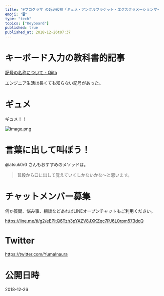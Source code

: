```yaml
---
title: "#プログラマ の超必殺技「ギュメ・アングルブラケット・エクスクラメーションマーク！」とは？  @atsuk0r0"
emoji: "🖥"
type: "tech"
topics: ["Keyboard"]
published: true
published_at: 2018-12-26t07:37
---
```


# キーボード入力の教科書的記事

[記号の名称について - Qiita](https://qiita.com/atsuk0r0/items/131e6cf91223a5c3e2cb)

エンジニア生活は長くても知らない記号があった。

# ギュメ

ギュメ！！

![image.png](https://qiita-image-store.s3.amazonaws.com/0/89618/6ad6dd6d-4167-a523-b2d6-f22a335c011c.png)

# 言葉に出して叫ぼう！

@atsuk0r0 さんもおすすめのメソッドは。

>普段から口に出して覚えていくしかないかな〜と思います。








<!-- Update From Qiita API -->

# チャットメンバー募集


何か質問、悩み事、相談などあればLINEオープンチャットもご利用ください。

https://line.me/ti/g2/eEPltQ6Tzh3pYAZV8JXKZqc7PJ6L0rpm573dcQ





# Twitter


https://twitter.com/YumaInaura


<!-- Update From Qiita API -->



# 公開日時

2018-12-26

